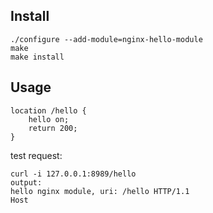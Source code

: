 ## Install
```shell
./configure --add-module=nginx-hello-module
make 
make install
```

## Usage
```shell
location /hello {
    hello on;
    return 200;
}
```
test request:
```shell
curl -i 127.0.0.1:8989/hello
output:
hello nginx module, uri: /hello HTTP/1.1
Host
```